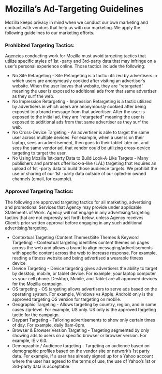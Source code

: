 # Mozilla’s Ad-Targeting Guidelines

Mozilla keeps privacy in mind when we conduct our own marketing and contract with vendors that help us with our marketing. We apply the following guidelines to our marketing efforts.

### Prohibited Targeting Tactics:

Agencies conducting work for Mozilla must avoid targeting tactics that utilize specific styles of 1st -party and 3rd-party data that may infringe on a user’s personal experience online. Those tactics include the following:

* No Site Retargeting - Site Retargeting is a tactic utilized by advertisers in which users are anonymously cookied after visiting an advertiser’s website. When the user leaves that website, they are “retargeted” meaning the user is exposed to additional ads from that same advertiser as they surf the web.
* No Impression Retargeting - Impression Retargeting is a tactic utilized by advertisers in which users are anonymously cookied after being exposed to a brand message from that advertiser. After the user is exposed to the initial ad, they are “retargeted” meaning the user is exposed to additional ads from that same advertiser as they surf the web.
* No Cross-Device Targeting - An advertiser is able to target the same user across multiple devices. For example, when a user is on their laptop, sees an advertisement, then goes to their tablet later on, and sees the same vendor ad, that vendor could be utilizing cross-device targeting to target the user.
* No Using Mozilla 1st-party Data to Build Look-A-Like Targets - Many publishers and partners offer look-a-like (LAL) targeting that requires an upload of 1st -party data to build those audience targets. We prohibit the use or sharing of our 1st -party data outside of our opted-in owned channels (email, for example).


### Approved Targeting Tactics:

The following are approved targeting tactics for all marketing, advertising and promotional Services that Agency may provide under applicable Statements of Work.  Agency will not engage in any advertising/targeting tactics that are not expressly set forth below, unless Agency receives Client’s prior written approval before engaging in any such additional advertising/targeting. 

* Contextual Targeting (Content Themes/Site Themes & Keyword Targeting) - Contextual targeting identifies content themes on pages across the web and allows a brand to align messaging/advertisements with specific content across the web to increase response. For example, reading a fitness website and being advertised a wearable fitness device
* Device Targeting - Device targeting gives advertisers the ability to target by desktop, mobile, or tablet device. For example, your laptop computer vs your cell phone. Desktop, Mobile, and Tablet are all approved devices for the Mozilla campaign.
* OS targeting - OS targeting allows advertisers to serve ads based on the operating system. For example, Windows vs Apple. Android only is the approved targeting OS version for targeting on mobile.
* Geographic Targeting - Allows targeting by country, region, and in some cases zip-level. For example, US only. US only is the approved targeting tactic for the campaign.
* Daypart Targeting - Tailoring advertisements to show only certain times of day. For example, daily 8am-8pm.
* Browser & Browser Version Targeting - Targeting segmented by only showing ads to users on a specific browser or browser version. For example, IE v 6.0.
* Demographic / Audience targeting  - Targeting an audience based on demographic profiles based on the vendor site or network’s 1st party data. For example, if a user has already signed up for a Yahoo account where the user has agreed to the terms of use, the use of Yahoo’s 1st or 3rd-party data is acceptable.
